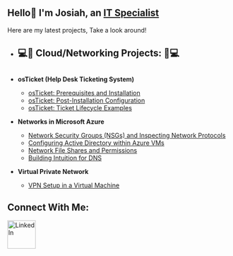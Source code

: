 ## Hello👋 I'm Josiah, an <a href="https://www.linkedin.com/in/josiah-dean-aaa832346/">IT Specialist</a></h1>
Here are my latest projects, Take a look around!

- <h2>💻📶 Cloud/Networking Projects: 📶💻<h2>
- <b>osTicket (Help Desk Ticketing System)</b>
  - [osTicket: Prerequisites and Installation](https://github.com/JosiahD1010/osticket-prereqs)
  - [osTicket: Post-Installation Configuration](https://github.com/JosiahD1010/post-install-config)
  - [osTicket: Ticket Lifecycle Examples](https://github.com/JosiahD1010/ticket-lifestyle)
    
- <b>Networks in Microsoft Azure</b>
  - [Network Security Groups (NSGs) and Inspecting Network Protocols](https://github.com/JosiahD1010/azure-network-protocol)
  - [Configuring Active Directory within Azure VMs](https://github.com/JosiahD1010/configure-ad)
  - [Network File Shares and Permissions](https://github.com/JosiahD1010/network-file-shares-and-permissions)
  - [Building Intuition for DNS](https://github.com/JosiahD1010/building-intuition-for-dns)
 
- <b>Virtual Private Network</b>
  - [VPN Setup in a Virtual Machine ](https://github.com/JosiahD1010/setting-up-a-vpn)

<h2>Connect With Me:</h2>

[<img align="left" alt="LinkedIn" width="64px" src="https://static.vecteezy.com/system/resources/previews/018/930/587/original/linkedin-logo-linkedin-icon-transparent-free-png.png" />][linkedin]


[linkedin]: (https://www.linkedin.com/in/josiah-dean-aaa832346/)
